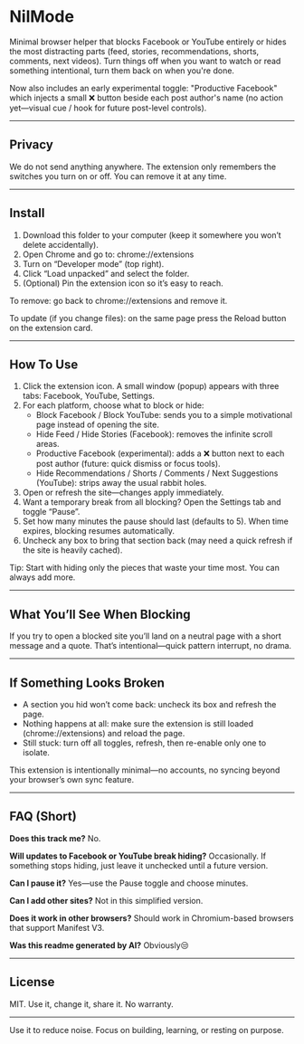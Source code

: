 # NilMode

Minimal browser helper that blocks Facebook or YouTube entirely or hides the most distracting parts (feed, stories, recommendations, shorts, comments, next videos). Turn things off when you want to watch or read something intentional, turn them back on when you're done.

Now also includes an early experimental toggle: "Productive Facebook" which injects a small ❌ button beside each post author's name (no action yet—visual cue / hook for future post-level controls).

---

## Privacy
We do not send anything anywhere. The extension only remembers the switches you turn on or off. You can remove it at any time.

---

## Install
1. Download this folder to your computer (keep it somewhere you won’t delete accidentally).
2. Open Chrome and go to: chrome://extensions
3. Turn on “Developer mode” (top right).
4. Click “Load unpacked” and select the folder.
5. (Optional) Pin the extension icon so it’s easy to reach.

To remove: go back to chrome://extensions and remove it.

To update (if you change files): on the same page press the Reload button on the extension card.

---

## How To Use
1. Click the extension icon. A small window (popup) appears with three tabs: Facebook, YouTube, Settings.
2. For each platform, choose what to block or hide:
	- Block Facebook / Block YouTube: sends you to a simple motivational page instead of opening the site.
	- Hide Feed / Hide Stories (Facebook): removes the infinite scroll areas.
	- Productive Facebook (experimental): adds a ❌ button next to each post author (future: quick dismiss or focus tools).
	- Hide Recommendations / Shorts / Comments / Next Suggestions (YouTube): strips away the usual rabbit holes.
3. Open or refresh the site—changes apply immediately.
4. Want a temporary break from all blocking? Open the Settings tab and toggle “Pause”.
5. Set how many minutes the pause should last (defaults to 5). When time expires, blocking resumes automatically.
6. Uncheck any box to bring that section back (may need a quick refresh if the site is heavily cached).

Tip: Start with hiding only the pieces that waste your time most. You can always add more.

---

## What You’ll See When Blocking
If you try to open a blocked site you’ll land on a neutral page with a short message and a quote. That’s intentional—quick pattern interrupt, no drama.

---

## If Something Looks Broken
- A section you hid won’t come back: uncheck its box and refresh the page.
- Nothing happens at all: make sure the extension is still loaded (chrome://extensions) and reload the page.
- Still stuck: turn off all toggles, refresh, then re-enable only one to isolate.

This extension is intentionally minimal—no accounts, no syncing beyond your browser’s own sync feature.

---

## FAQ (Short)
**Does this track me?** No.

**Will updates to Facebook or YouTube break hiding?** Occasionally. If something stops hiding, just leave it unchecked until a future version.

**Can I pause it?** Yes—use the Pause toggle and choose minutes.

**Can I add other sites?** Not in this simplified version.

**Does it work in other browsers?** Should work in Chromium-based browsers that support Manifest V3.

**Was this readme generated by AI?** Obviously😒

---

## License
MIT. Use it, change it, share it. No warranty.

---

Use it to reduce noise. Focus on building, learning, or resting on purpose.

